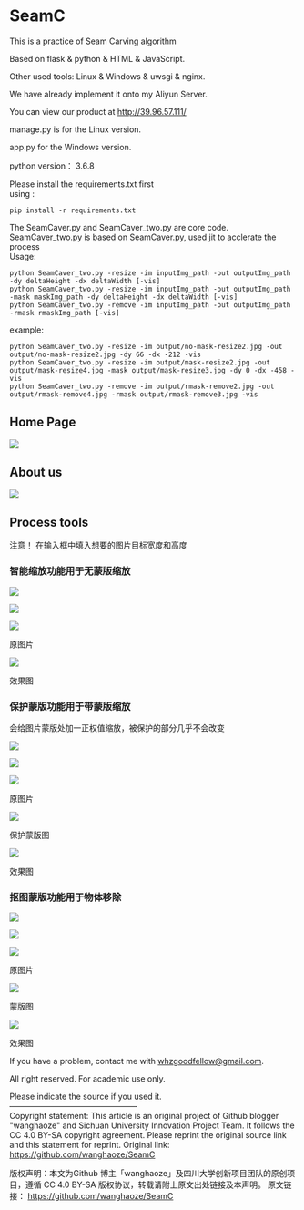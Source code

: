 # SeamC

This is a practice of Seam Carving algorithm

Based on flask & python & HTML & JavaScript.

Other used tools: Linux & Windows & uwsgi & nginx.

We have already implement it onto my Aliyun Server.

You can view our product at  http://39.96.57.111/ 

manage.py is for the Linux version.

app.py for the Windows version.

python version： 3.6.8

Please install the requirements.txt first  
using :
```
pip install -r requirements.txt
```

The SeamCaver.py and SeamCaver_two.py are core code.  
SeamCaver_two.py is based on SeamCaver.py, used jit to acclerate the process  
Usage:
```
python SeamCaver_two.py -resize -im inputImg_path -out outputImg_path  -dy deltaHeight -dx deltaWidth [-vis]
python SeamCaver_two.py -resize -im inputImg_path -out outputImg_path -mask maskImg_path -dy deltaHeight -dx deltaWidth [-vis]
python SeamCaver_two.py -remove -im inputImg_path -out outputImg_path -rmask rmaskImg_path [-vis]
```
example:
```
python SeamCaver_two.py -resize -im output/no-mask-resize2.jpg -out output/no-mask-resize2.jpg -dy 66 -dx -212 -vis
python SeamCaver_two.py -resize -im output/mask-resize2.jpg -out output/mask-resize4.jpg -mask output/mask-resize3.jpg -dy 0 -dx -458 -vis
python SeamCaver_two.py -remove -im output/rmask-remove2.jpg -out output/rmask-remove4.jpg -rmask output/rmask-remove3.jpg -vis
```
## Home Page

![](https://github.com/wanghaoze/SeamC/blob/master/output/homepage.png)

## About us

![](https://github.com/wanghaoze/SeamC/blob/master/output/about-us.png)

## Process tools

注意！ 在输入框中填入想要的图片目标宽度和高度

### 智能缩放功能用于无蒙版缩放

![](https://github.com/wanghaoze/SeamC/blob/master/output/no-mask-resize.png)

![](https://github.com/wanghaoze/SeamC/blob/master/output/no-mask-resize1.png)

![](https://github.com/wanghaoze/SeamC/blob/master/output/no-mask-resize2.jpg)

原图片

![](https://github.com/wanghaoze/SeamC/blob/master/output/no-mask-resize3.jpg)

效果图

### 保护蒙版功能用于带蒙版缩放

会给图片蒙版处加一正权值缩放，被保护的部分几乎不会改变

![](https://github.com/wanghaoze/SeamC/blob/master/output/mask-resize.png)

![](https://github.com/wanghaoze/SeamC/blob/master/output/mask-resize1.png)



![](https://github.com/wanghaoze/SeamC/blob/master/output/mask-resize2.jpg)

原图片

![](https://github.com/wanghaoze/SeamC/blob/master/output/mask-resize3.jpg)

保护蒙版图

![](https://github.com/wanghaoze/SeamC/blob/master/output/mask-resize4.jpg)

效果图

### 抠图蒙版功能用于物体移除

![](https://github.com/wanghaoze/SeamC/blob/master/output/rmask-remove.png)

![](https://github.com/wanghaoze/SeamC/blob/master/output/rmask-remove1.png)

![](https://github.com/wanghaoze/SeamC/blob/master/output/rmask-remove2.jpg)

原图片

![](https://github.com/wanghaoze/SeamC/blob/master/output/rmask-remove3.jpg)

蒙版图

![](https://github.com/wanghaoze/SeamC/blob/master/output/rmask-remove4.jpg)

效果图

If you have a problem, contact me with whzgoodfellow@gmail.com.

All right reserved. For academic use only. 

Please indicate the source if you used it.  
————————————————  
Copyright statement: This article is an original project of Github blogger "wanghaoze" and Sichuan University Innovation Project Team. It follows the CC 4.0 BY-SA copyright agreement. Please reprint the original source link and this statement for reprint.
Original link: https://github.com/wanghaoze/SeamC 

版权声明：本文为Github 博主「wanghaoze」及四川大学创新项目团队的原创项目，遵循 CC 4.0 BY-SA 版权协议，转载请附上原文出处链接及本声明。
原文链接： https://github.com/wanghaoze/SeamC 
